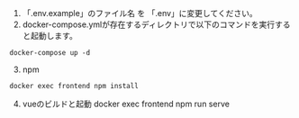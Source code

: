 1. 「.env.example」のファイル名 を 「.env」に変更してください。  
2. docker-compose.ymlが存在するディレクトリで以下のコマンドを実行すると起動します。
```
docker-compose up -d
```
3. npm
```
docker exec frontend npm install
```
4. vueのビルドと起動
docker exec frontend npm run serve

